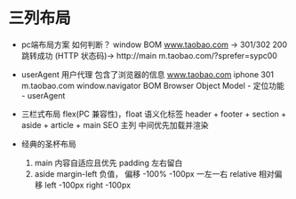 # 三列布局

- pc端布局方案
   如何判断？  window  BOM
   www.taobao.com -> 301/302 200跳转成功 (HTTP 状态码)-> http://main
   m.taobao.com/?sprefer=sypc00

- userAgent
    用户代理  包含了浏览器的信息
    www.taobao.com
        iphone  301  m.taobao.com
    window.navigator BOM Browser Object Model
        - 定位功能
        - userAgent

- 三栏式布局  flex(PC 兼容性)，float
   语义化标签 header + footer + section + aside + article + main  SEO
   主列 中间优先加载并渲染

- 经典的圣杯布局
    1. main 内容自适应且优先
         padding 左右留白
    2. aside margin-left  负值， 偏移  -100%  -100px  一左一右
         relative  相对偏移  left  -100px     right -100px
